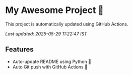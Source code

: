 # My Awesome Project 🚀

This project is automatically updated using GitHub Actions.

_Last updated: 2025-05-29 11:22:47 IST_

## Features
- Auto-update README using Python 🐍
- Auto Git push with GitHub Actions 🤖
